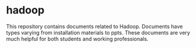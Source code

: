 # hadoop
This repository contains documents related to Hadoop.
Documents have types varying from installation materials to ppts.
These documents are very much helpful for both students and working professionals.
